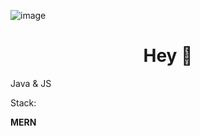 ![image](https://i.imgur.com/sslCATX.png)

<h1 align="center">Hey 👋</h1>

<p>Java & JS</p>
<p>Stack:</p> <b>MERN</b>
